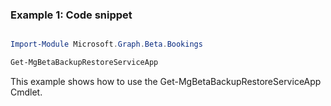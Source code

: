 ### Example 1: Code snippet

```powershell

Import-Module Microsoft.Graph.Beta.Bookings

Get-MgBetaBackupRestoreServiceApp

```
This example shows how to use the Get-MgBetaBackupRestoreServiceApp Cmdlet.

